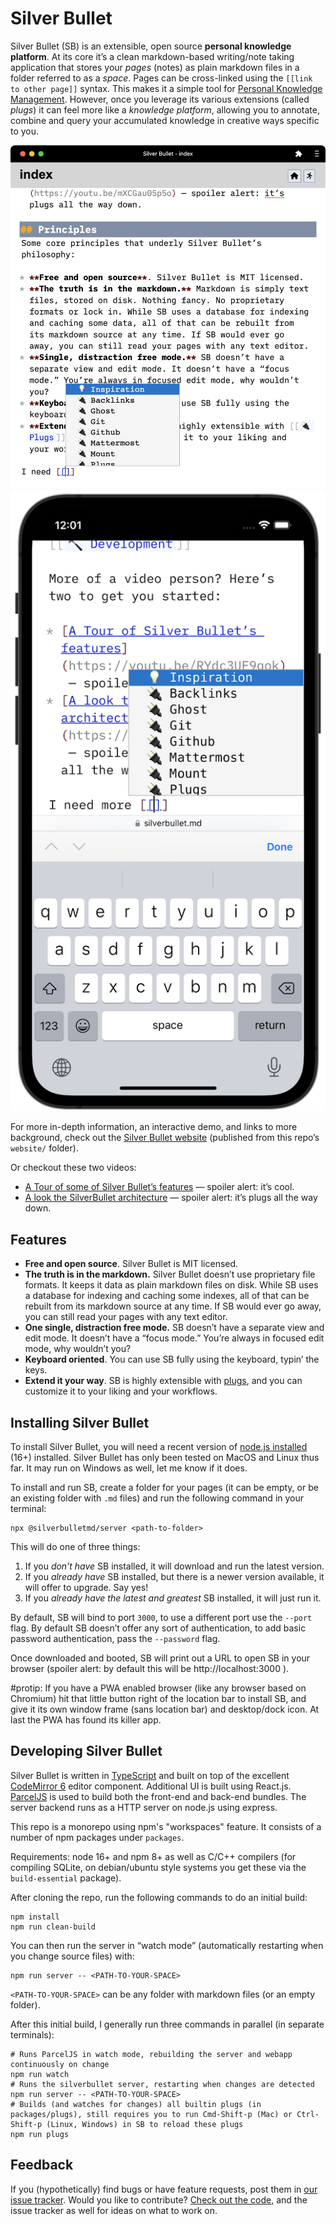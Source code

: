 # Silver Bullet
Silver Bullet (SB) is an extensible, open source **personal knowledge platform**. At its core it’s a clean markdown-based writing/note taking application that stores your _pages_ (notes) as plain markdown files in a folder referred to as a _space_. Pages can be cross-linked using the `[[link to other page]]` syntax. This makes it a simple tool for [Personal Knowledge Management](https://en.wikipedia.org/wiki/Personal_knowledge_management). However, once you leverage its various extensions (called _plugs_) it can feel more like a _knowledge platform_, allowing you to annotate, combine and query your accumulated knowledge in creative ways specific to you.

![SilverBullet screenshot PWA](images/silverbullet-pwa.png)
![SilverBullet screenshot iOS](images/silverbullet-ios.png)

For more in-depth information, an interactive demo, and links to more background, check out the [Silver Bullet website](https://silverbullet.md) (published from this repo’s `website/` folder).

Or checkout these two videos:

* [A Tour of some of Silver Bullet’s features](https://youtu.be/RYdc3UF9gok) — spoiler alert: it’s cool.
* [A look the SilverBullet architecture](https://youtu.be/mXCGau05p5o) — spoiler alert: it’s plugs all the way down.

## Features
* **Free and open source**. Silver Bullet is MIT licensed.
* **The truth is in the markdown.** Silver Bullet doesn’t use proprietary file formats. It keeps it data as plain markdown files on disk. While SB uses a database for indexing and caching some indexes, all of that can be rebuilt from its markdown source at any time. If SB would ever go away, you can still read your pages with any text editor.
* **One single, distraction free mode.** SB doesn’t have a separate view and edit mode. It doesn’t have a “focus mode.” You’re always in focused edit mode, why wouldn’t you?
* **Keyboard oriented**. You can use SB fully using the keyboard, typin’ the keys.
* **Extend it your way**. SB is highly extensible with [plugs](https://silverbullet.md/🔌_Plugs), and you can customize it to your liking and your workflows.

## Installing Silver Bullet
To install Silver Bullet, you will need a recent version of [node.js installed](https://nodejs.org/en/) (16+) installed. Silver Bullet has only been tested on MacOS and Linux thus far. It may run on Windows as well, let me know if it does.

To install and run SB, create a folder for your pages (it can be empty, or be an existing folder with `.md` files) and run the following command in your terminal:

    npx @silverbulletmd/server <path-to-folder>

This will do one of three things:

1. If you _don’t have_ SB installed, it will download and run the latest version.
2. If you _already have_ SB installed, but there is a newer version available, it will offer to upgrade. Say yes!
3. If you _already have the latest and greatest_ SB installed, it will just run it.

By default, SB will bind to port `3000`, to use a different port use the `--port` flag. By default SB doesn’t offer any sort of authentication, to add basic password authentication, pass the `--password` flag.

Once downloaded and booted, SB will print out a URL to open SB in your browser (spoiler alert: by default this will be http://localhost:3000 ).

#protip: If you have a PWA enabled browser (like any browser based on Chromium) hit that little button right of the location bar to install SB, and give it its own window frame (sans location bar) and desktop/dock icon. At last the PWA has found its killer app.

## Developing Silver Bullet
Silver Bullet is written in [TypeScript](https://www.typescriptlang.org/) and built on top of the excellent [CodeMirror 6](https://codemirror.net/) editor component. Additional UI is built using React.js. [ParcelJS](https://parceljs.org/) is used to build both the front-end and back-end bundles. The server backend runs as a HTTP server on node.js using express.

This repo is a monorepo using npm's "workspaces" feature. It consists of a number of npm packages under `packages`.

Requirements: node 16+ and npm 8+ as well as C/C++ compilers (for compiling SQLite, on debian/ubuntu style systems you get these via the `build-essential` package).

After cloning the repo, run the following commands to do an initial build:

```shell
npm install
npm run clean-build
```

You can then run the server in “watch mode” (automatically restarting when you change source files) with:

```shell
npm run server -- <PATH-TO-YOUR-SPACE>
```

`<PATH-TO-YOUR-SPACE>` can be any folder with markdown files (or an empty folder).

After this initial build, I generally run three commands in parallel (in separate terminals):

```shell
# Runs ParcelJS in watch mode, rebuilding the server and webapp continuously on change
npm run watch
# Runs the silverbullet server, restarting when changes are detected
npm run server -- <PATH-TO-YOUR-SPACE>
# Builds (and watches for changes) all builtin plugs (in packages/plugs), still requires you to run Cmd-Shift-p (Mac) or Ctrl-Shift-p (Linux, Windows) in SB to reload these plugs
npm run plugs
```

## Feedback
If you (hypothetically) find bugs or have feature requests, post them in [our issue tracker](https://github.com/silverbulletmd/silverbullet/issues). Would you like to contribute? [Check out the code](https://github.com/silverbulletmd/silverbullet), and the issue tracker as well for ideas on what to work on.
